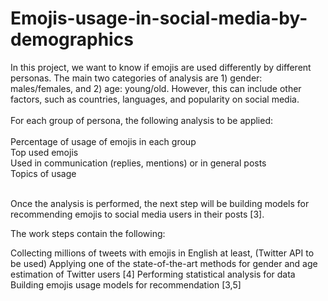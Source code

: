 # Emojis-usage-in-social-media-by-demographics
In this project, we want to know if emojis are used differently by different personas. The main two categories of analysis are 1) gender: males/females, and 2) age: young/old. However, this can include other factors, such as countries, languages, and popularity on social media.
</br>
</br>
For each group of persona, the following analysis to be applied:
</br>
</br>
Percentage of usage of emojis in each group
</br>
Top used emojis
</br>
Used in communication (replies, mentions) or in general posts
</br>
Topics of usage

</br>Once the analysis is performed, the next step will be building models for recommending emojis to social media users in their posts [3].

The work steps contain the following:

Collecting millions of tweets with emojis in English at least, (Twitter API to be used)
Applying one of the state-of-the-art methods for gender and age estimation of Twitter users [4]
Performing statistical analysis for data
Building emojis usage models for recommendation [3,5]
